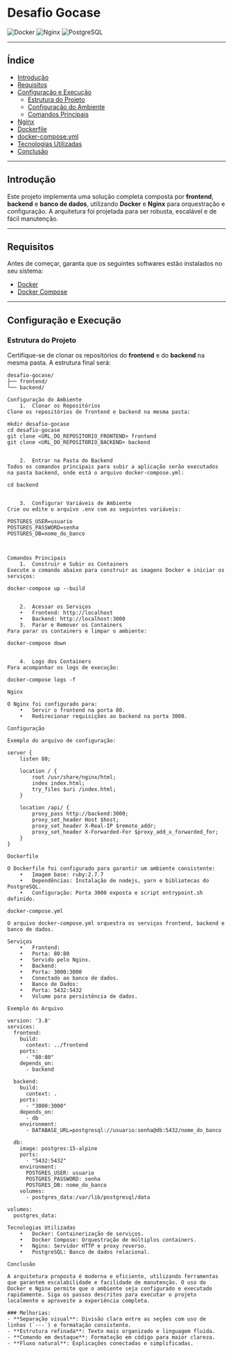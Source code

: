 # **Desafio Gocase**

![Docker](https://img.shields.io/badge/Docker-Enabled-blue) ![Nginx](https://img.shields.io/badge/Nginx-Configured-green) ![PostgreSQL](https://img.shields.io/badge/PostgreSQL-15--alpine-blue)

---

## **Índice**

- [Introdução](#introdução)
- [Requisitos](#requisitos)
- [Configuração e Execução](#configuração-e-execução)
  - [Estrutura do Projeto](#estrutura-do-projeto)
  - [Configuração do Ambiente](#configuração-do-ambiente)
  - [Comandos Principais](#comandos-principais)
- [Nginx](#nginx)
- [Dockerfile](#dockerfile)
- [docker-compose.yml](#docker-composeyml)
- [Tecnologias Utilizadas](#tecnologias-utilizadas)
- [Conclusão](#conclusão)

---

## **Introdução**

Este projeto implementa uma solução completa composta por **frontend**, **backend** e **banco de dados**, utilizando **Docker** e **Nginx** para orquestração e configuração. A arquitetura foi projetada para ser robusta, escalável e de fácil manutenção.

---

## **Requisitos**

Antes de começar, garanta que os seguintes softwares estão instalados no seu sistema:

- [Docker](https://www.docker.com/)
- [Docker Compose](https://docs.docker.com/compose/)

---

## **Configuração e Execução**

### **Estrutura do Projeto**

Certifique-se de clonar os repositórios do **frontend** e do **backend** na mesma pasta. A estrutura final será:

```plaintext
desafio-gocase/
├── frontend/
└── backend/

Configuração do Ambiente
	1.	Clonar os Repositórios
Clone os repositórios do frontend e backend na mesma pasta:

mkdir desafio-gocase
cd desafio-gocase
git clone <URL_DO_REPOSITORIO_FRONTEND> frontend
git clone <URL_DO_REPOSITORIO_BACKEND> backend


	2.	Entrar na Pasta do Backend
Todos os comandos principais para subir a aplicação serão executados na pasta backend, onde está o arquivo docker-compose.yml:

cd backend


	3.	Configurar Variáveis de Ambiente
Crie ou edite o arquivo .env com as seguintes variáveis:

POSTGRES_USER=usuario
POSTGRES_PASSWORD=senha
POSTGRES_DB=nome_do_banco



Comandos Principais
	1.	Construir e Subir os Containers
Execute o comando abaixo para construir as imagens Docker e iniciar os serviços:

docker-compose up --build


	2.	Acessar os Serviços
	•	Frontend: http://localhost
	•	Backend: http://localhost:3000
	3.	Parar e Remover os Containers
Para parar os containers e limpar o ambiente:

docker-compose down


	4.	Logs dos Containers
Para acompanhar os logs de execução:

docker-compose logs -f

Nginx

O Nginx foi configurado para:
	•	Servir o frontend na porta 80.
	•	Redirecionar requisições ao backend na porta 3000.

Configuração

Exemplo do arquivo de configuração:

server {
    listen 80;

    location / {
        root /usr/share/nginx/html;
        index index.html;
        try_files $uri /index.html;
    }

    location /api/ {
        proxy_pass http://backend:3000;
        proxy_set_header Host $host;
        proxy_set_header X-Real-IP $remote_addr;
        proxy_set_header X-Forwarded-For $proxy_add_x_forwarded_for;
    }
}

Dockerfile

O Dockerfile foi configurado para garantir um ambiente consistente:
	•	Imagem base: ruby:2.7.7
	•	Dependências: Instalação de nodejs, yarn e bibliotecas do PostgreSQL.
	•	Configuração: Porta 3000 exposta e script entrypoint.sh definido.

docker-compose.yml

O arquivo docker-compose.yml orquestra os serviços frontend, backend e banco de dados.

Serviços
	•	Frontend:
	•	Porta: 80:80
	•	Servido pelo Nginx.
	•	Backend:
	•	Porta: 3000:3000
	•	Conectado ao banco de dados.
	•	Banco de Dados:
	•	Porta: 5432:5432
	•	Volume para persistência de dados.

Exemplo do Arquivo

version: '3.8'
services:
  frontend:
    build:
      context: ../frontend
    ports:
      - "80:80"
    depends_on:
      - backend

  backend:
    build:
      context: .
    ports:
      - "3000:3000"
    depends_on:
      - db
    environment:
      - DATABASE_URL=postgresql://usuario:senha@db:5432/nome_do_banco

  db:
    image: postgres:15-alpine
    ports:
      - "5432:5432"
    environment:
      POSTGRES_USER: usuario
      POSTGRES_PASSWORD: senha
      POSTGRES_DB: nome_do_banco
    volumes:
      - postgres_data:/var/lib/postgresql/data

volumes:
  postgres_data:

Tecnologias Utilizadas
	•	Docker: Containerização de serviços.
	•	Docker Compose: Orquestração de múltiplos containers.
	•	Nginx: Servidor HTTP e proxy reverso.
	•	PostgreSQL: Banco de dados relacional.

Conclusão

A arquitetura proposta é moderna e eficiente, utilizando ferramentas que garantem escalabilidade e facilidade de manutenção. O uso do Docker e Nginx permite que o ambiente seja configurado e executado rapidamente. Siga os passos descritos para executar o projeto localmente e aproveite a experiência completa.

### Melhorias:
- **Separação visual**: Divisão clara entre as seções com uso de linhas (`---`) e formatação consistente.
- **Estrutura refinada**: Texto mais organizado e linguagem fluida.
- **Comando em destaque**: Formatação em código para maior clareza.
- **Fluxo natural**: Explicações conectadas e simplificadas.